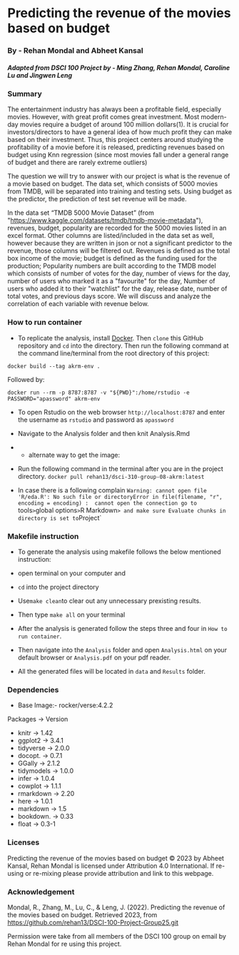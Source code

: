 # Predicting the revenue of the movies based on budget

### By - Rehan Mondal and Abheet Kansal 

##### Adapted from DSCI 100 Project by - Ming Zhang, Rehan Mondal, Caroline Lu and Jingwen Leng

### Summary

The entertainment industry has always been a profitable field, especially movies. However, with great profit comes great investment. Most modern-day movies require a budget of around 100 million dollars(1). It is crucial for investors/directors to have a general idea of how much profit they can make based on their investment. Thus, this project centers around studying the profitability of a movie before it is released, predicting revenues based on budget using Knn regression (since most movies fall under a general range of budget and there are rarely extreme outliers)

The question we will try to answer with our project is what is the revenue of a movie based on budget. The data set, which consists of 5000 movies from TMDB, will be separated into training and testing sets. Using budget as the predictor, the prediction of test set revenue will be made.

In the data set “TMDB 5000 Movie Dataset” (from "https://www.kaggle.com/datasets/tmdb/tmdb-movie-metadata"), revenues, budget, popularity are recorded for the 5000 movies listed in an excel format. Other columns are listed/included in the data set as well, however because they are written in json or not a significant predictor to the revenue, those columns will be filtered out. Revenues is defined as the total box income of the movie; budget is defined as the funding used for the production; Popularity numbers are built according to the TMDB model which consists of number of votes for the day, number of views for the day, number of users who marked it as a "favourite" for the day, Number of users who added it to their "watchlist" for the day, release date, number of total votes, and previous days score. We will discuss and analyze the correlation of each variable with revenue below.

### How to run container

 - To replicate the analysis, install
[Docker](https://www.docker.com/get-started). Then `clone` this GitHub
repository and `cd` into the directory. Then run the following command at the command line/terminal
from the root directory of this project:

``` 
docker build --tag akrm-env .
```

Followed by:
``` 
docker run --rm -p 8787:8787 -v "${PWD}":/home/rstudio -e PASSWORD="apassword" akrm-env 
```

- To open Rstudio on the web browser `http://localhost:8787` and enter the username as `rstudio` and password as `apassword` 

- Navigate to the Analysis folder and then knit Analysis.Rmd

- * alternate way to get the image: 

- Run the following command in the terminal after you are in the project directory. `docker pull rehan13/dsci-310-group-08-akrm:latest`

- In case there is a following complain `Warning: cannot open file 'R/eda.R': No such file or directoryError in file(filename, "r", encoding = encoding) : 
  cannot open the connection go to `tools` > `global options` > `R Markdown` > and make sure Evaluate chunks in directory is set to `Project`
  
### Makefile instruction

- To generate the analysis using makefile follows the below mentioned instruction:

- open terminal on your computer and 
- `cd` into the project directory 
- Use`make clean`to clear out any unnecessary prexisting results.
- Then type `make all` on your terminal
- After the analysis is generated follow the steps three and four in `How to run container`.
- Then navigate into the `Analysis` folder and open `Analysis.html` on your default browser or `Analysis.pdf` on your pdf reader.
- All the generated files will be located in `data` and `Results` folder.

### Dependencies

- Base Image:- rocker/verse:4.2.2

Packages -> Version
- knitr  -> 1.42
- ggplot2 -> 3.4.1
- tidyverse  -> 2.0.0
- docopt. -> 0.7.1
- GGally  -> 2.1.2
- tidymodels -> 1.0.0
- infer  -> 1.0.4
- cowplot -> 1.1.1
- rmarkdown  -> 2.20
- here -> 1.0.1
- markdown -> 1.5
- bookdown. -> 0.33
- float -> 0.3-1 

### Licenses

Predicting the revenue of the movies based on budget © 2023 by Abheet Kansal, Rehan Mondal is licensed under Attribution 4.0 International. If
re-using or re-mixing please provide attribution and link to this webpage.

### Acknowledgement

Mondal, R., Zhang, M., Lu, C., &amp; Leng, J. (2022). Predicting the revenue of the movies based on budget. Retrieved 2023, from https://github.com/rehan13/DSCI-100-Project-Group25.git 

Permission were take from all members of the DSCI 100 group on email by Rehan Mondal for re using this project.
